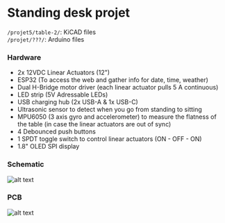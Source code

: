 # Standing desk projet

```/projet5/table-2/```: KiCAD files<br>
```/projet/???/```: Arduino files

### Hardware
- 2x 12VDC Linear Actuators (12")
- ESP32 (To access the web and gather info for date, time, weather)
- Dual H-Bridge motor driver (each linear actuator pulls 5 A continuous)
- LED strip (5V Adressable LEDs)
- USB charging hub (2x USB-A & 1x USB-C)
- Ultrasonic sensor to detect when you go from standing to sitting
- MPU6050 (3 axis gyro and accelerometer) to measure the flatness of the table (in case the linear actuators are out of sync)
- 4 Debounced push buttons
- 1 SPDT toggle switch to control linear actuators (ON - OFF - ON)
- 1.8" OLED SPI display


### Schematic
![alt text](https://github.com/Jahjahhhh/projet5/blob/main/schematic.png?raw=true)
<br>

### PCB
![alt text](https://github.com/Jahjahhhh/projet5/blob/main/pcb.png?raw=true)

